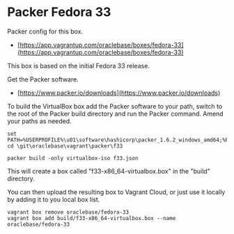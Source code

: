 # Packer Fedora 33

Packer config for this box.

* [https://app.vagrantup.com/oraclebase/boxes/fedora-33](https://app.vagrantup.com/oraclebase/boxes/fedora-33)

This box is based on the initial Fedora 33 release.

Get the Packer software.

* [https://www.packer.io/downloads](https://www.packer.io/downloads)

To build the VirtualBox box add the Packer software to your path, switch to the root of the Packer build directory and run the Packer command. Amend your paths as needed.

```
set PATH=%USERPROFILE%\u01\software\hashicorp\packer_1.6.2_windows_amd64;%PATH%
cd \git\oraclebase\vagrant\packer\f33

packer build -only virtualbox-iso f33.json
```

This will create a box called "f33-x86_64-virtualbox.box" in the "build" directory.

You can then upload the resulting box to Vagrant Cloud, or just use it locally by adding it to you local box list.

```
vagrant box remove oraclebase/fedora-33
vagrant box add build/f33-x86_64-virtualbox.box --name oraclebase/fedora-33
```
